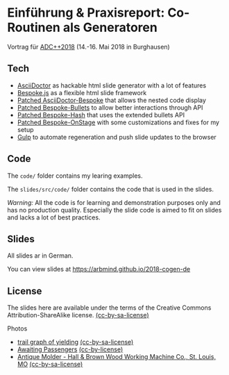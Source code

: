 # Einführung &amp; Praxisreport: Co-Routinen als Generatoren

Vortrag für [ADC++2018]() (14.-16. Mai 2018 in Burghausen)

## Tech

* [AsciiDoctor](https://github.com/asciidoctor/asciidoctor) as hackable html slide generator with a lot of features
* [Bespoke.js](https://github.com/bespokejs/bespoke) as a flexible html slide framework
* [Patched AsciiDoctor-Bespoke](https://github.com/arBmind/asciidoctor-bespoke/tree/patch-1) that allows the nested code display
* [Patched Bespoke-Bullets](https://github.com/arBmind/bespoke-bullets) to allow better interactions through API
* [Patched Bespoke-Hash](https://github.com/arBmind/bespoke-hash) that uses the extended bullets API
* [Patched Bespoke-OnStage](https://github.com/arBmind/bespoke-onstage) with some customizations and fixes for my setup
* [Gulp](https://github.com/gulpjs/gulp) to automate regeneration and push slide updates to the browser

## Code

The `code/` folder contains my learing examples.

The `slides/src/code/` folder contains the code that is used in the slides.

*Warning:* All the code is for learning and demonstration purposes only and has no production quality.
Especially the slide code is aimed to fit on slides and lacks a lot of best practices.

## Slides

All slides ar in German.

You can view slides at https://arbmind.github.io/2018-cogen-de

## License

The slides here are available under the terms of the Creative Commons Attribution-ShareAlike license.
[(cc-by-sa-license)](https://creativecommons.org/licenses/by-sa/2.0/)

Photos

* [trail graph of yielding](http://www.flickr.com/photos/50830796@N04/29859713915) [(cc-by-sa-license)](https://creativecommons.org/licenses/by-sa/2.0/)
* [Awaiting Passengers](https://www.flickr.com/photos/nikonvscanon/504339352) [(cc-by-license)](https://creativecommons.org/licenses/by/2.0/)
* [Antique Molder - Hall & Brown Wood Working Machine Co., St. Louis, MO](https://www.flickr.com/photos/darronb/14061239268) [(cc-by-sa-license)](https://creativecommons.org/licenses/by-sa/2.0/)

